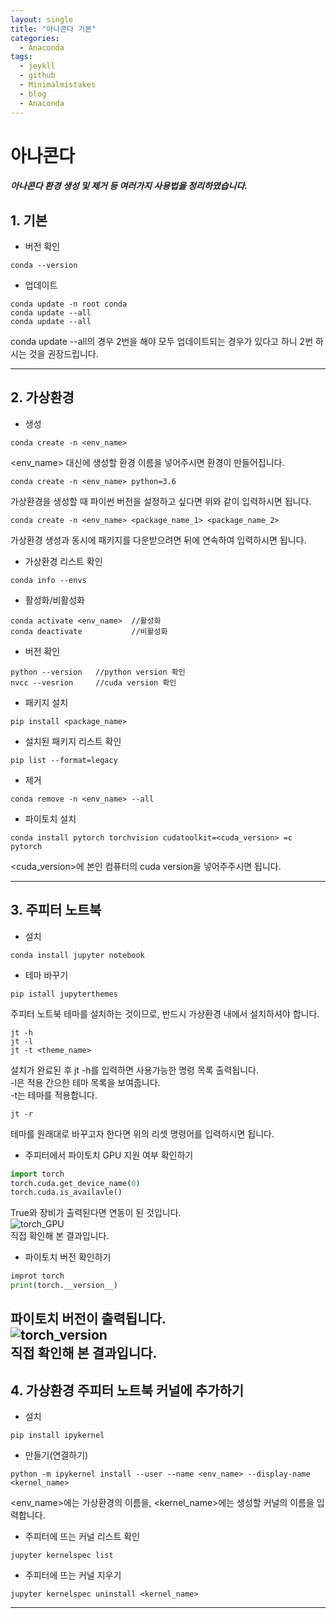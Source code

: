 ```yaml
---
layout: single
title: "아나콘다 기본"
categories:
  - Anaconda
tags:
  - jeykll
  - github
  - Minimalmistakes
  - blog
  - Anaconda
---
```


# 아나콘다
##### 아나콘다 환경 생성 및 제거 등 여러가지 사용법을 정리하였습니다.

## 1. 기본
  + 버전 확인
 ```
 conda --version
 ```

 + 업데이트
 ```
 conda update -n root conda
 conda update --all
 conda update --all
 ```
conda update --all의 경우 2번을 해야 모두 업데이트되는 경우가 있다고 하니 2번 하시는 것을 권장드립니다.

---

## 2. 가상환경
 + 생성
 ```
 conda create -n <env_name>
 ```

 <env_name> 대신에 생성할 환경 이름을 넣어주시면 환경이 만들어집니다.  
 ```
 conda create -n <env_name> python=3.6
 ```
 가상환경을 생성할 때 파이썬 버전을 설정하고 싶다면 위와 같이 입력하시면 됩니다.  
 ```
 conda create -n <env_name> <package_name_1> <package_name_2>
 ```
 가상환경 생성과 동시에 패키지를 다운받으려면 뒤에 연속하여 입력하시면 됩니다.  

 + 가상환경 리스트 확인
 ```
 conda info --envs
 ```

 + 활성화/비활성화  
 ```
 conda activate <env_name>  //활성화
 conda deactivate           //비활성화
 ```

 + 버전 확인  
 ```
 python --version   //python version 확인
 nvcc --vesrion     //cuda version 확인
 ```

 + 패키지 설치  
 ```
 pip install <package_name>
 ```

 + 설치된 패키지 리스트 확인  

 ```
 pip list --format=legacy
 ```
 + 제거  

 ```
 conda remove -n <env_name> --all
 ```
 + 파이토치 설치  

 ```
 conda install pytorch torchvision cudatoolkit=<cuda_version> =c pytorch
 ```  
 <cuda_version>에 본인 컴퓨터의 cuda version을 넣어주주시면 됩니다.

---

## 3. 주피터 노트북  
  + 설치  
 ```
 conda install jupyter notebook
 ```  
 + 테마 바꾸기  
 ```
 pip istall jupyterthemes
 ```  
 주피터 노트북 테마를 설치하는 것이므로, 반드시 가상환경 내에서 설치하셔야 합니다.  
 ```
 jt -h
 jt -l
 jt -t <theme_name>
 ```  
 설치가 완료된 후 jt -h를 입력하면 사용가능한 명령 목록 출력됩니다.  
 -l은 적용 간으한 테마 목록을 보여줍니다.  
 -t는 테마를 적용합니다.  
 ```
 jt -r
 ```  
 테마를 원래대로 바꾸고자 한다면 위의 리셋 명령어를 입력하시면 됩니다.  
 + 주피터에서 파이토치 GPU 지원 여부 확인하기  
 ```python
 import torch
 torch.cuda.get_device_name(0)
 torch.cuda.is_availavle()
 ```  
 True와 장비가 출력된다면 연동이 된 것입니다.  
 ![torch_GPU](https://user-images.githubusercontent.com/61397479/81370251-aa9b0d00-912f-11ea-9460-0cd030d7def6.PNG)  
 직접 확인해 본 결과입니다.  
 + 파이토치 버전 확인하기  
 ```python
 improt torch
 print(torch.__version__)
 ```  
 파이토치 버전이 출력됩니다.  
 ![torch_version](https://user-images.githubusercontent.com/61397479/81370277-c1d9fa80-912f-11ea-935e-44b5d3be759e.PNG)  
 직접 확인해 본 결과입니다.  
---

## 4. 가상환경 주피터 노트북 커널에 추가하기  
  + 설치  
 ```
 pip install ipykernel
 ```  
 + 만들기(연결하기)  
 ```
 python -m ipykernel install --user --name <env_name> --display-name <kernel_name>
 ```  
 <env_name>에는 가상환경의 이름을, <kernel_name>에는 생성할 커널의 이름을 입력합니다.  
 + 주피터에 뜨는 커널 리스트 확인  
 ```
 jupyter kernelspec list
 ```  
 + 주피터에 뜨는 커널 지우기  
 ```
 jupyter kernelspec uninstall <kernel_name>
 ```  

---
